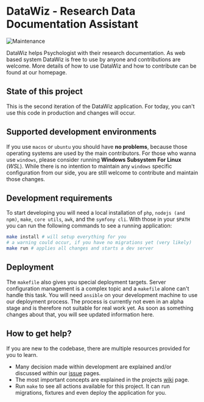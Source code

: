 # DataWiz - Research Data Documentation Assistant
![Maintenance](https://img.shields.io/maintenance/yes/2020)


DataWiz helps Psychologist with their research documentation. 
As web based system DataWiz is free to use by anyone and contributions are welcome.
More details of how to use DataWiz and how to contribute can be found at our homepage.

## State of this project

This is the second iteration of the DataWiz application.
For today, you can't use this code in production and changes will occur.

## Supported development environments

If you use `macos` or `ubuntu` you should have __no problems__, 
because those operating systems are used by the main contributors.
For those who wanna use `windows`, please consider running __Windows Subsystem For Linux__ (_WSL_).
While there is no intention to maintain any `windows` specific configuration from our side, 
you are still welcome to contribute and maintain those changes.

## Development requirements

To start developing you will need a local installation of `php`, `nodejs (and npm)`, `make`, `core utils`, `awk`, and the `symfony cli`.
With those in your `$PATH` you can run the following commands to see a running application:

```sh
make install # will setup everything for you
# a warning could occur, if you have no migrations yet (very likely)
make run # applies all changes and starts a dev server

```
## Deployment

The `makefile` also gives you special deployment targets.
Server configuration management is a complex topic and a `makefile` alone can't handle this task.
You will need `ansible` on your development machine to use our deployment process.
The process is currently not even in an alpha stage and is therefore not suitable for real work yet.
As soon as something changes about that, you will see updated information here.

## How to get help?

If you are new to the codebase, there are multiple resources provided for you to learn.

- Many decision made within development are explained and/or discussed within our [issue](https://github.com/leibniz-psychology/datawiz2/issues) pages.
- The most important concepts are explained in the projects [wiki](https://github.com/leibniz-psychology/datawiz2/wiki) page.
- Run `make` to see all actions available for this project. It can run migrations, fixtures and even deploy the application for you.


